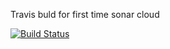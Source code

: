 Travis buld for first time
sonar cloud



[![Build Status](https://travis-ci.org/meenaanand/newcountryproject.svg?branch=master)](https://travis-ci.org/meenaanand/newcountryproject)

